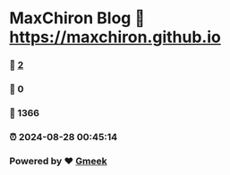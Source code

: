 # MaxChiron Blog :link: https://maxchiron.github.io 
### :page_facing_up: [2](https://maxchiron.github.io/tag.html) 
### :speech_balloon: 0 
### :hibiscus: 1366 
### :alarm_clock: 2024-08-28 00:45:14 
### Powered by :heart: [Gmeek](https://github.com/Meekdai/Gmeek)
